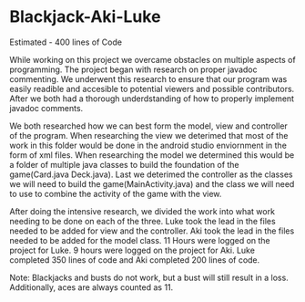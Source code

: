 # Blackjack-Aki-Luke


Estimated - 400 lines of Code


While working on this project we overcame obstacles on multiple aspects of programming. The project began with research on proper javadoc commenting. We underwent this research to ensure that our program was easily readible and accesible to potential viewers and possible contributors. After we both had a thorough underdstanding of how to properly implement javadoc comments.   

We both researched how we can best form the model, view and controller of the program. When researching the view we deterimed that most of the work in this folder would be done in the android studio enviornment in the form of xml files. When researching the model we determined this would be a folder of multiple java classes to build the foundation of the game(Card.java Deck.java). Last we deterimed the controller as the classes we will need to build the game(MainActivity.java) and the class we will need to use to combine the activity of the game with the view.
 
After doing the intensive research, we divided the work into what work needing to be done on each of the three. Luke took the lead in the files needed to be added for view and the controller. Aki took the lead in the files needed to be added for the model class. 11 Hours were logged on the project for Luke. 9 hours were logged on the project for Aki. Luke completed 350 lines of code and Aki completed 200 lines of code.


Note: Blackjacks and busts do not work, but a bust will still result in a loss. Additionally, aces are always counted as 11.
